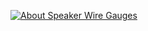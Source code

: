 [![About Speaker Wire Gauges](https://img.youtube.com/vi/atwAOZ6pFqE/0.jpg)](https://youtu.be/atwAOZ6pFqE)